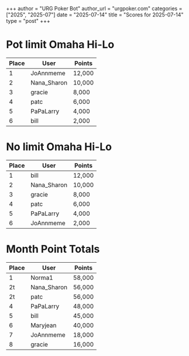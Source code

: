 +++
author = "URG Poker Bot"
author_url = "urgpoker.com"
categories = ["2025", "2025-07"]
date = "2025-07-14"
title = "Scores for 2025-07-14"
type = "post"
+++
# Pot limit Omaha Hi-Lo

| Place | User | Points |
|-------|------|--------|
| 1 | JoAnnmeme | 12,000 |
| 2 | Nana_Sharon | 10,000 |
| 3 | gracie | 8,000 |
| 4 | patc | 6,000 |
| 5 | PaPaLarry | 4,000 |
| 6 | bill | 2,000 |

# No limit Omaha Hi-Lo

| Place | User | Points |
|-------|------|--------|
| 1 | bill | 12,000 |
| 2 | Nana_Sharon | 10,000 |
| 3 | gracie | 8,000 |
| 4 | patc | 6,000 |
| 5 | PaPaLarry | 4,000 |
| 6 | JoAnnmeme | 2,000 |

# Month Point Totals

| Place | User | Points |
|-------|------|--------|
| 1 | Norma1 | 58,000 |
| 2t | Nana_Sharon | 56,000 |
| 2t | patc | 56,000 |
| 4 | PaPaLarry | 48,000 |
| 5 | bill | 45,000 |
| 6 | Maryjean | 40,000 |
| 7 | JoAnnmeme | 18,000 |
| 8 | gracie | 16,000 |
